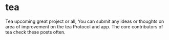 # tea
Tea upcoming great project or all, You can submit any ideas or thoughts on area of improvement on the tea Protocol and app. The core contributors of tea check these posts often.
